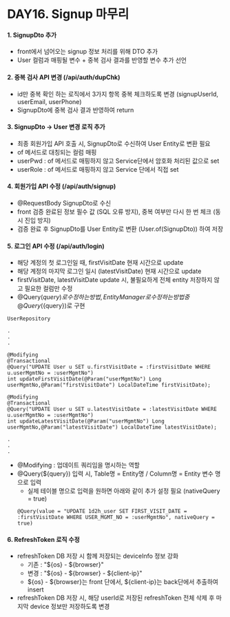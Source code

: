 # DAY16. Signup 마무리

#### 1. SignupDto 추가
- front에서 넘어오는 signup 정보 처리를 위해 DTO 추가
- User 컬럼과 매핑될 변수 + 중복 검사 결과를 반영할 변수 추가 선언

#### 2. 중복 검사 API 변경 (/api/auth/dupChk)
- id만 중복 확인 하는 로직에서 3가지 항목 중복 체크하도록 변경 (signupUserId, userEmail, userPhone)
- SignupDto에 중복 검사 결과 반영하여 return

#### 3. SignupDto -> User 변경 로직 추가
- 최종 회원가입 API 호출 시, SignupDto로 수신하여 User Entity로 변환 필요
- of 메서드로 대칭되는 컬럼 매핑
- userPwd : of 메서드로 매핑하지 않고 Service단에서 암호화 처리된 값으로 set
- userRole : of 메서드로 매핑하지 않고 Service 단에서 직접 set

#### 4. 회원가입 API 수정 (/api/auth/signup)
- @RequestBody SignupDto로 수신
- front 검증 완료된 정보 필수 값 (SQL 오류 방지), 중복 여부만 다시 한 번 체크 (동시 진입 방지)
- 검증 완료 후 SignupDto를 User Entity로 변환 (User.of(SignupDto)) 하여 저장

#### 5. 로그인 API 수정 (/api/auth/login)
- 해당 계정의 첫 로그인일 때, firstVisitDate 현재 시간으로 update
- 해당 계정의 마지막 로그인 일시 (latestVisitDate) 현재 시간으로 update
- firstVisitDate, latestVisitDate update 시, 불필요하게 전체 entity 저장하지 않고 필요한 컬럼만 수정
- @Query(${query})로 수정하는 방법, EntityManager로 수정하는 방법 중 @Query(${query})로 구현
```
UserRepository

.
.
.

@Modifying
@Transactional
@Query("UPDATE User u SET u.firstVisitDate = :firstVisitDate WHERE u.userMgmtNo = :userMgmtNo")
int updateFirstVisitDate(@Param("userMgmtNo") Long userMgmtNo,@Param("firstVisitDate") LocalDateTime firstVisitDate);

@Modifying
@Transactional
@Query("UPDATE User u SET u.latestVisitDate = :latestVisitDate WHERE u.userMgmtNo = :userMgmtNo")
int updateLatestVisitDate(@Param("userMgmtNo") Long userMgmtNo,@Param("latestVisitDate") LocalDateTime latestVisitDate);

.
.
.

```
- @Modifying : 업데이트 쿼리임을 명시하는 역할
- @Query(${query}) 입력 시, Table명 = Entity명 / Column명 = Entity 변수 명으로 입력
  - 실제 테이블 명으로 입력을 원하면 아래와 같이 추가 설정 필요 (nativeQuery = true)
  ```
  @Query(value = "UPDATE 1d2h_user SET FIRST_VISIT_DATE = :firstVisitDate WHERE USER_MGMT_NO = :userMgmtNo", nativeQuery = true)
  ```
  
#### 6. RefreshToken 로직 수정
- refreshToken DB 저장 시 함께 저장되는 deviceInfo 정보 강화
  - 기존 : "${os} - ${browser}"
  - 변경 : "${os} - ${browser} - ${client-ip}"
  - ${os} - ${browser}는 front 단에서, ${client-ip}는 back단에서 추출하여 insert
- refreshToken DB 저장 시, 해당 userId로 저장된 refreshToken 전체 삭제 후 마지막 device 정보만 저장하도록 변경
